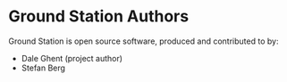 ﻿# Ground Station Authors
Ground Station is open source software, produced and contributed to by:

* Dale Ghent (project author)
* Stefan Berg